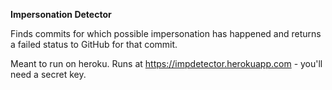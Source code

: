 **Impersonation Detector**

Finds commits for which possible impersonation has happened and returns a failed status to GitHub for that commit.

Meant to run on heroku. Runs at https://impdetector.herokuapp.com - you'll need a secret key.
